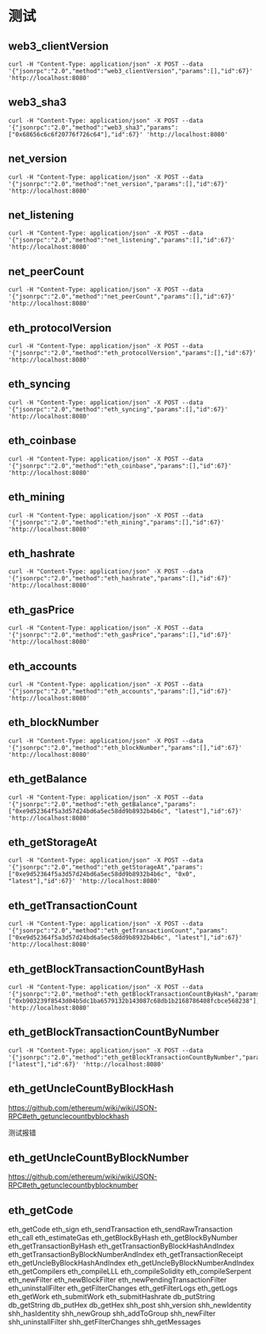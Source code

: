 # 测试

## web3_clientVersion

```
curl -H "Content-Type: application/json" -X POST --data '{"jsonrpc":"2.0","method":"web3_clientVersion","params":[],"id":67}' 'http://localhost:8080'
```

## web3_sha3

```
curl -H "Content-Type: application/json" -X POST --data '{"jsonrpc":"2.0","method":"web3_sha3","params":["0x68656c6c6f20776f726c64"],"id":67}' 'http://localhost:8080'
```

## net_version

```
curl -H "Content-Type: application/json" -X POST --data '{"jsonrpc":"2.0","method":"net_version","params":[],"id":67}' 'http://localhost:8080'
```

## net_listening

```
curl -H "Content-Type: application/json" -X POST --data '{"jsonrpc":"2.0","method":"net_listening","params":[],"id":67}' 'http://localhost:8080'
```

## net_peerCount

```
curl -H "Content-Type: application/json" -X POST --data '{"jsonrpc":"2.0","method":"net_peerCount","params":[],"id":67}' 'http://localhost:8080'
```

## eth_protocolVersion

```
curl -H "Content-Type: application/json" -X POST --data '{"jsonrpc":"2.0","method":"eth_protocolVersion","params":[],"id":67}' 'http://localhost:8080'
```

## eth_syncing

```
curl -H "Content-Type: application/json" -X POST --data '{"jsonrpc":"2.0","method":"eth_syncing","params":[],"id":67}' 'http://localhost:8080'
```

## eth_coinbase

```
curl -H "Content-Type: application/json" -X POST --data '{"jsonrpc":"2.0","method":"eth_coinbase","params":[],"id":67}' 'http://localhost:8080'
```

## eth_mining

```
curl -H "Content-Type: application/json" -X POST --data '{"jsonrpc":"2.0","method":"eth_mining","params":[],"id":67}' 'http://localhost:8080'
```

## eth_hashrate

```
curl -H "Content-Type: application/json" -X POST --data '{"jsonrpc":"2.0","method":"eth_hashrate","params":[],"id":67}' 'http://localhost:8080'
```

## eth_gasPrice

```
curl -H "Content-Type: application/json" -X POST --data '{"jsonrpc":"2.0","method":"eth_gasPrice","params":[],"id":67}' 'http://localhost:8080'
```

## eth_accounts

```
curl -H "Content-Type: application/json" -X POST --data '{"jsonrpc":"2.0","method":"eth_accounts","params":[],"id":67}' 'http://localhost:8080'
```

## eth_blockNumber

```
curl -H "Content-Type: application/json" -X POST --data '{"jsonrpc":"2.0","method":"eth_blockNumber","params":[],"id":67}' 'http://localhost:8080'
```

## eth_getBalance

```
curl -H "Content-Type: application/json" -X POST --data '{"jsonrpc":"2.0","method":"eth_getBalance","params":["0xe9d52364f5a3d57d24bd6a5ec58dd9b8932b4b6c", "latest"],"id":67}' 'http://localhost:8080'
```

## eth_getStorageAt

```
curl -H "Content-Type: application/json" -X POST --data '{"jsonrpc":"2.0","method":"eth_getStorageAt","params":["0xe9d52364f5a3d57d24bd6a5ec58dd9b8932b4b6c", "0x0", "latest"],"id":67}' 'http://localhost:8080'
```

## eth_getTransactionCount

```
curl -H "Content-Type: application/json" -X POST --data '{"jsonrpc":"2.0","method":"eth_getTransactionCount","params":["0xe9d52364f5a3d57d24bd6a5ec58dd9b8932b4b6c", "latest"],"id":67}' 'http://localhost:8080'
```

## eth_getBlockTransactionCountByHash

```
curl -H "Content-Type: application/json" -X POST --data '{"jsonrpc":"2.0","method":"eth_getBlockTransactionCountByHash","params":["0xb903239f8543d04b5dc1ba6579132b143087c68db1b2168786408fcbce568238"],"id":67}' 'http://localhost:8080'
```

## eth_getBlockTransactionCountByNumber

```
curl -H "Content-Type: application/json" -X POST --data '{"jsonrpc":"2.0","method":"eth_getBlockTransactionCountByNumber","params":["latest"],"id":67}' 'http://localhost:8080'
```

## eth_getUncleCountByBlockHash

https://github.com/ethereum/wiki/wiki/JSON-RPC#eth_getunclecountbyblockhash

测试报错

## eth_getUncleCountByBlockNumber

https://github.com/ethereum/wiki/wiki/JSON-RPC#eth_getunclecountbyblocknumber

## eth_getCode

eth_getCode
eth_sign
eth_sendTransaction
eth_sendRawTransaction
eth_call
eth_estimateGas
eth_getBlockByHash
eth_getBlockByNumber
eth_getTransactionByHash
eth_getTransactionByBlockHashAndIndex
eth_getTransactionByBlockNumberAndIndex
eth_getTransactionReceipt
eth_getUncleByBlockHashAndIndex
eth_getUncleByBlockNumberAndIndex
eth_getCompilers
eth_compileLLL
eth_compileSolidity
eth_compileSerpent
eth_newFilter
eth_newBlockFilter
eth_newPendingTransactionFilter
eth_uninstallFilter
eth_getFilterChanges
eth_getFilterLogs
eth_getLogs
eth_getWork
eth_submitWork
eth_submitHashrate
db_putString
db_getString
db_putHex
db_getHex
shh_post
shh_version
shh_newIdentity
shh_hasIdentity
shh_newGroup
shh_addToGroup
shh_newFilter
shh_uninstallFilter
shh_getFilterChanges
shh_getMessages

































